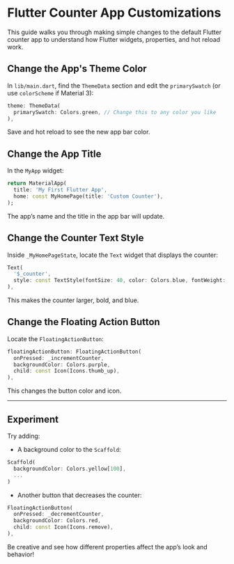 # Flutter Counter App Customizations

This guide walks you through making simple changes to the default Flutter counter app to understand how Flutter widgets, properties, and hot reload work.

## Change the App's Theme Color

In `lib/main.dart`, find the `ThemeData` section and edit the `primarySwatch` (or use `colorScheme` if Material 3):

```dart
theme: ThemeData(
  primarySwatch: Colors.green, // Change this to any color you like
),
```

Save and hot reload to see the new app bar color.

## Change the App Title

In the `MyApp` widget:

```dart
return MaterialApp(
  title: 'My First Flutter App',
  home: const MyHomePage(title: 'Custom Counter'),
);
```

The app’s name and the title in the app bar will update.

## Change the Counter Text Style

Inside `_MyHomePageState`, locate the `Text` widget that displays the counter:

```dart
Text(
  '$_counter',
  style: const TextStyle(fontSize: 40, color: Colors.blue, fontWeight: FontWeight.bold),
),
```

This makes the counter larger, bold, and blue.

## Change the Floating Action Button

Locate the `FloatingActionButton`:

```dart
floatingActionButton: FloatingActionButton(
  onPressed: _incrementCounter,
  backgroundColor: Colors.purple,
  child: const Icon(Icons.thumb_up),
),
```

This changes the button color and icon.

---

## Experiment

Try adding:

- A background color to the `Scaffold`:

```dart
Scaffold(
  backgroundColor: Colors.yellow[100],
  ...
)
```

- Another button that decreases the counter:

```dart
FloatingActionButton(
  onPressed: _decrementCounter,
  backgroundColor: Colors.red,
  child: const Icon(Icons.remove),
),
```

Be creative and see how different properties affect the app’s look and behavior!
